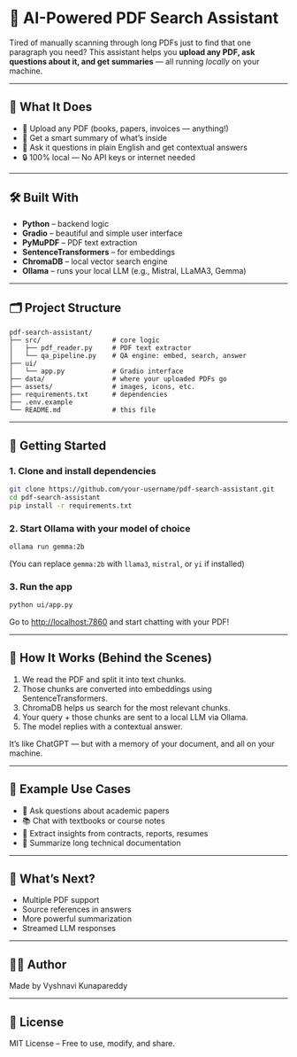 
# 🤖 AI-Powered PDF Search Assistant

Tired of manually scanning through long PDFs just to find that one paragraph you need?
This assistant helps you **upload any PDF, ask questions about it, and get summaries** — all running *locally* on your machine.

---

## 🌟 What It Does

- 📂 Upload any PDF (books, papers, invoices — anything!)
- 🧠 Get a smart summary of what’s inside
- 💬 Ask it questions in plain English and get contextual answers
- 🔒 100% local — No API keys or internet needed

---

## 🛠️ Built With

- **Python** – backend logic
- **Gradio** – beautiful and simple user interface
- **PyMuPDF** – PDF text extraction
- **SentenceTransformers** – for embeddings
- **ChromaDB** – local vector search engine
- **Ollama** – runs your local LLM (e.g., Mistral, LLaMA3, Gemma)

---

## 🗂️ Project Structure

```
pdf-search-assistant/
├── src/                  # core logic
│   ├── pdf_reader.py     # PDF text extractor
│   └── qa_pipeline.py    # QA engine: embed, search, answer
├── ui/
│   └── app.py            # Gradio interface
├── data/                 # where your uploaded PDFs go
├── assets/               # images, icons, etc.
├── requirements.txt      # dependencies
├── .env.example
└── README.md             # this file
```

---

## 🚀 Getting Started

### 1. Clone and install dependencies

```bash
git clone https://github.com/your-username/pdf-search-assistant.git
cd pdf-search-assistant
pip install -r requirements.txt
```

### 2. Start Ollama with your model of choice

```bash
ollama run gemma:2b
```

(You can replace `gemma:2b` with `llama3`, `mistral`, or `yi` if installed)

### 3. Run the app

```bash
python ui/app.py
```

Go to [http://localhost:7860](http://localhost:7860) and start chatting with your PDF!

---

## 🧠 How It Works (Behind the Scenes)

1. We read the PDF and split it into text chunks.
2. Those chunks are converted into embeddings using SentenceTransformers.
3. ChromaDB helps us search for the most relevant chunks.
4. Your query + those chunks are sent to a local LLM via Ollama.
5. The model replies with a contextual answer.

It’s like ChatGPT — but with a memory of your document, and all on your machine.

---

## 🎯 Example Use Cases

- 🧾 Ask questions about academic papers
- 📚 Chat with textbooks or course notes
- 📄 Extract insights from contracts, reports, resumes
- 🧪 Summarize long technical documentation

---

## 🔮 What’s Next?

- Multiple PDF support
- Source references in answers
- More powerful summarization
- Streamed LLM responses

---

## 🧑‍💻 Author

Made by Vyshnavi Kunapareddy

---

## 🪪 License

MIT License – Free to use, modify, and share.
